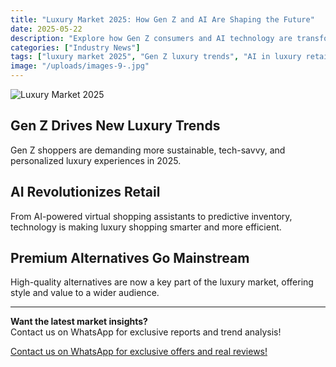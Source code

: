 ```yaml
---
title: "Luxury Market 2025: How Gen Z and AI Are Shaping the Future"
date: 2025-05-22
description: "Explore how Gen Z consumers and AI technology are transforming the global luxury market in 2025."
categories: ["Industry News"]
tags: ["luxury market 2025", "Gen Z luxury trends", "AI in luxury retail 2025", "premium alternative market news"]
image: "/uploads/images-9-.jpg"
---
```


![Luxury Market 2025](/uploads/images-9-.jpg)

## Gen Z Drives New Luxury Trends

Gen Z shoppers are demanding more sustainable, tech-savvy, and personalized luxury experiences in 2025.

## AI Revolutionizes Retail

From AI-powered virtual shopping assistants to predictive inventory, technology is making luxury shopping smarter and more efficient.

## Premium Alternatives Go Mainstream

High-quality alternatives are now a key part of the luxury market, offering style and value to a wider audience.

---

**Want the latest market insights?**  
Contact us on WhatsApp for exclusive reports and trend analysis!

[Contact us on WhatsApp for exclusive offers and real reviews!](https://wa.me/19088661058) 